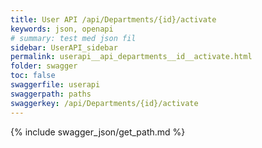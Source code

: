 ```yaml
---
title: User API /api/Departments/{id}/activate
keywords: json, openapi
# summary: test med json fil
sidebar: UserAPI_sidebar
permalink: userapi__api_departments__id__activate.html
folder: swagger
toc: false
swaggerfile: userapi
swaggerpath: paths
swaggerkey: /api/Departments/{id}/activate
---
```

{% include swagger_json/get_path.md %}
